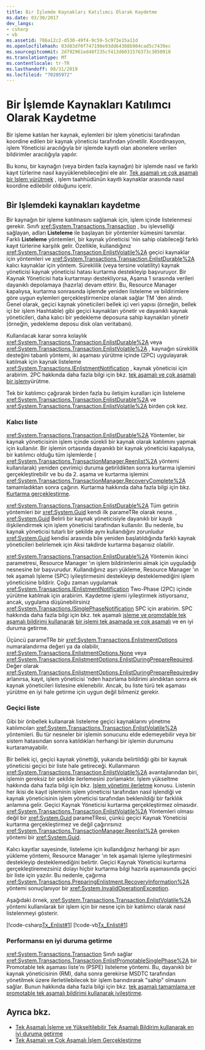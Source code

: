 ```yaml
---
title: Bir İşlemde Kaynakları Katılımcı Olarak Kaydetme
ms.date: 03/30/2017
dev_langs:
- csharp
- vb
ms.assetid: 786a12c2-d530-49f4-9c59-5c973e15a11d
ms.openlocfilehash: 83d83df0f747198e93dd64308b904cad5c7439ec
ms.sourcegitcommit: 2d792961ed48f235cf413d6031576373c3050918
ms.translationtype: MT
ms.contentlocale: tr-TR
ms.lasthandoff: 08/31/2019
ms.locfileid: "70205972"
---
```

# <a name="enlisting-resources-as-participants-in-a-transaction"></a>Bir İşlemde Kaynakları Katılımcı Olarak Kaydetme

Bir işleme katılan her kaynak, eylemleri bir işlem yöneticisi tarafından koordine edilen bir kaynak yöneticisi tarafından yönetilir. Koordinasyon, işlem Yöneticisi aracılığıyla bir işlemde kayıtlı olan abonelere verilen bildirimler aracılığıyla yapılır.

Bu konu, bir kaynağın (veya birden fazla kaynağın) bir işlemde nasıl ve farklı kayıt türlerine nasıl kayyüklenebileceğini ele alır. [Tek aşamalı ve çok aşamalı bir Işlem yürütmek](committing-a-transaction-in-single-phase-and-multi-phase.md) , işlem taahhüdünün kayıtlı kaynaklar arasında nasıl koordine edilebilir olduğunu içerir.

## <a name="enlisting-resources-in-a-transaction"></a>Bir Işlemdeki kaynakları kaydetme

Bir kaynağın bir işleme katılmasını sağlamak için, işlem içinde listelenmesi gerekir. Sınıfı <xref:System.Transactions.Transaction> , bu işlevselliği sağlayan, adları **Listeleme** ile başlayan bir yöntemler kümesini tanımlar. Farklı **Listeleme** yöntemleri, bir kaynak yöneticisi 'nin sahip olabileceği farklı kayıt türlerine karşılık gelir. Özellikle, kullandığınız <xref:System.Transactions.Transaction.EnlistVolatile%2A> geçici kaynaklar için yöntemleri ve <xref:System.Transactions.Transaction.EnlistDurable%2A> kalıcı kaynaklar için yöntem. Süreklilik (veya tersine volatility) kaynak yöneticisi kaynak yöneticisi hatası kurtarma destekleyip başvuruyor. Bir Kaynak Yöneticisi hata kurtarmayı destekliyorsa, Aşama 1 sırasında verileri dayanıklı depolamaya (hazırla) devam ettirir. Bu, Resource Manager kapalıysa, kurtarma sonrasında işlemde yeniden listeleme ve bildirimlere göre uygun eylemleri gerçekleştirmenize olanak sağlar TM 'den alındı. Genel olarak, geçici kaynak yöneticileri bellek içi veri yapısı (örneğin, bellek içi bir işlem Hashtable) gibi geçici kaynakları yönetir ve dayanıklı kaynak yöneticileri, daha kalıcı bir yedekleme deposuna sahip kaynakları yönetir (örneğin, yedekleme deposu disk olan veritabanı).

Kullanılacak karar sonra kolaylık <xref:System.Transactions.Transaction.EnlistDurable%2A> veya <xref:System.Transactions.Transaction.EnlistVolatile%2A> , kaynağın süreklilik desteğini tabanlı yöntemi, iki aşaması yürütme içinde (2PC) uygulayarak katılmak için kaynak listeleme <xref:System.Transactions.IEnlistmentNotification> , kaynak yöneticisi için arabirim. 2PC hakkında daha fazla bilgi için bkz. [tek aşamalı ve çok aşamalı bir işlem](committing-a-transaction-in-single-phase-and-multi-phase.md)yürütme.

Tek bir katılımcı çağırarak birden fazla bu iletişim kuralları için listeleme <xref:System.Transactions.Transaction.EnlistDurable%2A> ve <xref:System.Transactions.Transaction.EnlistVolatile%2A> birden çok kez.

### <a name="durable-enlistment"></a>Kalıcı liste

<xref:System.Transactions.Transaction.EnlistDurable%2A> Yöntemler, bir kaynak yöneticisinin işlem içinde sürekli bir kaynak olarak katılımını yapmak için kullanılır.  Bir işlemin ortasında dayanıklı bir kaynak yöneticisi kapalıysa, bir katılımcı olduğu tüm işlemlerde ( <xref:System.Transactions.TransactionManager.Reenlist%2A> yöntemi kullanılarak) yeniden çevrimiçi duruma getirildikten sonra kurtarma işlemini gerçekleştirebilir ve bu da 2. aşama ve kurtarma işlemini <xref:System.Transactions.TransactionManager.RecoveryComplete%2A> tamamladıktan sonra çağırın. Kurtarma hakkında daha fazla bilgi için bkz. [Kurtarma gerçekleştirme](performing-recovery.md).

<xref:System.Transactions.Transaction.EnlistDurable%2A> Tüm getirin yöntemleri bir <xref:System.Guid> kendi ilk parameTRe olarak nesne. , <xref:System.Guid> Belirli bir kaynak yöneticisiyle dayanıklı bir kaydı ilişkilendirmek için işlem yöneticisi tarafından kullanılır. Bu nedenle, bu kaynak yöneticisi tutarlı bir şekilde aynı kullandığını zorunludur <xref:System.Guid> kendisi arasında bile yeniden başlatıldığında farklı kaynak yöneticileri belirlemek için Aksi takdirde kurtarma başarısız olabilir.

<xref:System.Transactions.Transaction.EnlistDurable%2A> Yöntemin ikinci parametresi, Resource Manager 'ın işlem bildirimlerini almak için uyguladığı nesnesine bir başvurudur. Kullandığınız aşırı yükleme, Resource Manager 'ın tek aşamalı Işleme (SPC) iyileştirmesini destekleyip desteklemediğini işlem yöneticisine bildirir. Çoğu zaman uygulamak <xref:System.Transactions.IEnlistmentNotification> Two-Phase (2PC) içinde yürütme katılmak için arabirim. Kaydetme işlemi iyileştirmek istiyorsanız, ancak, uygulama düşünebilirsiniz <xref:System.Transactions.ISinglePhaseNotification> SPC için arabirim. SPC hakkında daha fazla bilgi için bkz. tek aşamalı [işleme ve promotable tek aşamalı bildirimi kullanarak](optimization-spc-and-promotable-spn.md) [bir işlemi tek aşamada ve çok aşamalı](committing-a-transaction-in-single-phase-and-multi-phase.md) ve en iyi duruma getirme.

Üçüncü parameTRe bir <xref:System.Transactions.EnlistmentOptions> numaralandırma değeri ya da olabilir, <xref:System.Transactions.EnlistmentOptions.None> veya <xref:System.Transactions.EnlistmentOptions.EnlistDuringPrepareRequired>. Değer olarak <xref:System.Transactions.EnlistmentOptions.EnlistDuringPrepareRequired>ayarlanırsa, kayıt, işlem yöneticisi 'nden hazırlama bildirimi alındıktan sonra ek kaynak yöneticileri listesine eklenebilir. Ancak, bu liste türü tek aşaması yürütme en iyi hale getirme için uygun değil bilmeniz gerekir.

### <a name="volatile-enlistment"></a>Geçici liste

Gibi bir önbellek kullanarak listeleme geçici kaynaklarını yönetme katılımcıları <xref:System.Transactions.Transaction.EnlistVolatile%2A> yöntemleri. Bu tür nesneler bir işlemin sonucunu elde edemeyebilir veya bir sistem hatasından sonra katıldıkları herhangi bir işlemin durumunu kurtaramayabilir.

Bir bellek içi, geçici kaynak yönettiği, yukarıda belirtildiği gibi bir kaynak yöneticisi geçici bir liste hale getireceği. Kullanmanın <xref:System.Transactions.Transaction.EnlistVolatile%2A> avantajlarından biri, işlemin gereksiz bir şekilde ilerlemesini zorlamaktır. İşlem yükseltme hakkında daha fazla bilgi için bkz. [Işlem yönetimi ilerletme](transaction-management-escalation.md) konusu. Listenin her ikisi de kayıt işleminin işlem yöneticisi tarafından nasıl işlendiği ve kaynak yöneticisinin işlem yöneticisi tarafından beklenildiği bir farklılık anlamına gelir. Geçici Kaynak Yöneticisi kurtarma gerçekleştirmez olmasıdır. <xref:System.Transactions.Transaction.EnlistVolatile%2A> Yöntemleri olması değil bir <xref:System.Guid> parameTResi, çünkü geçici Kaynak Yöneticisi kurtarma gerçekleştirmez ve değil çağırırsınız <xref:System.Transactions.TransactionManager.Reenlist%2A> gereken yöntemi bir <xref:System.Guid>.

Kalıcı kayıtlar sayesinde, listeleme için kullandığınız herhangi bir aşırı yükleme yöntemi, Resource Manager 'ın tek aşamalı Işleme iyileştirmesini destekleyip desteklemediğini belirtir. Geçici Kaynak Yöneticisi kurtarma gerçekleştiremezsiniz dolayı hiçbir kurtarma bilgi hazırla aşamasında geçici bir liste için yazılır. Bu nedenle, çağırma <xref:System.Transactions.PreparingEnlistment.RecoveryInformation%2A> yöntemi sonuçlanıyor bir <xref:System.InvalidOperationException>.

Aşağıdaki örnek, <xref:System.Transactions.Transaction.EnlistVolatile%2A> yöntemi kullanılarak bir işlem için bir nesne için bir katılımcı olarak nasıl listelenmeyi gösterir.

[!code-csharp[Tx_Enlist#1](../../../../samples/snippets/csharp/VS_Snippets_CFX/tx_enlist/cs/enlist.cs#1)]
[!code-vb[Tx_Enlist#1](../../../../samples/snippets/visualbasic/VS_Snippets_CFX/tx_enlist/vb/enlist.vb#1)]

### <a name="optimizing-performance"></a>Performansı en iyi duruma getirme

<xref:System.Transactions.Transaction> Sınıfı sağlar <xref:System.Transactions.Transaction.EnlistPromotableSinglePhase%2A> bir Promotable tek aşaması liste'nı (PSPE) listeleme yöntemi. Bu, dayanıklı bir kaynak yöneticisinin (RM), daha sonra gerekirse MSDTC tarafından yönetilmek üzere ilerletilebilecek bir işlem barındırarak "sahip" olmasını sağlar. Bunun hakkında daha fazla bilgi için bkz. [tek aşamalı tamamlama ve promotable tek aşamalı bildirimi kullanarak iyileştirme](optimization-spc-and-promotable-spn.md).

## <a name="see-also"></a>Ayrıca bkz.

- [Tek Aşamalı İşleme ve Yükseltilebilir Tek Aşamalı Bildirim kullanarak en iyi duruma getirme](optimization-spc-and-promotable-spn.md)
- [Tek Aşamalı ve Çok Aşamalı İşlem Gerçekleştirme](committing-a-transaction-in-single-phase-and-multi-phase.md)
